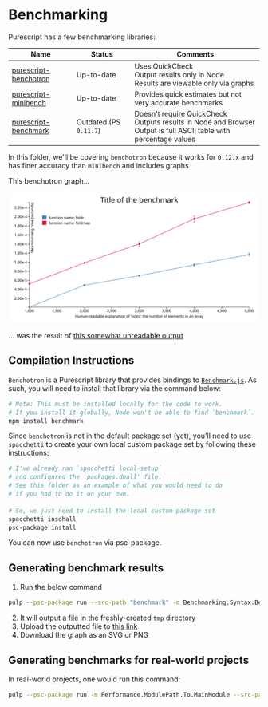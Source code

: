 # Benchmarking

Purescript has a few benchmarking libraries:

| Name | Status | Comments |
| - | - | - |
| [purescript-benchotron](https://pursuit.purescript.org/packages/purescript-benchotron/7.0.0) | Up-to-date | Uses QuickCheck<br>Output results only in Node<br>Results are viewable only via graphs |
| [purescript-minibench](https://pursuit.purescript.org/packages/purescript-minibench/2.0.0/docs/Performance.Minibench) | Up-to-date | Provides quick estimates but not very accurate benchmarks
| [purescript-benchmark](https://pursuit.purescript.org/packages/purescript-benchmark/0.1.0) | Outdated (PS `0.11.7`) | Doesn't require QuickCheck<br>Outputs results in Node and Browser<br>Output is full ASCII table with percentage values

In this folder, we'll be covering `benchotron` because it works for `0.12.x` and has finer accuracy than `minibench` and includes graphs.

This benchotron graph...

![benchmark results](./benchmark-results/file-name-for-output.svg)

... was the result of [this somewhat unreadable output](./benchmark-results/file-name-for-output.json)

## Compilation Instructions

`Benchotron` is a Purescript library that provides bindings to [`Benchmark.js`](https://benchmarkjs.com/). As such, you will need to install that library via the command below:
```bash
# Note: This must be installed locally for the code to work.
# If you install it globally, Node won't be able to find `benchmark`.
npm install benchmark
```

Since `benchotron` is not in the default package set (yet), you'll need to use `spacchetti` to create your own local custom package set by following these instructions:
```bash
# I've already ran `spacchetti local-setup`
# and configured the 'packages.dhall' file.
# See this folder as an example of what you would need to do
# if you had to do it on your own.

# So, we just need to install the local custom package set
spacchetti insdhall
psc-package install
```

You can now use `benchotron` via psc-package.

## Generating benchmark results

1. Run the below command
```bash
pulp --psc-package run --src-path "benchmark" -m Benchmarking.Syntax.Benchotron
```
2. It will output a file in the freshly-created `tmp` directory
3. Upload the outputted file to [this link](http://harry.garrood.me/purescript-benchotron-svg-renderer/)
4. Download the graph as an SVG or PNG

## Generating benchmarks for real-world projects

In real-world projects, one would run this command:
```bash
pulp --psc-package run -m Performance.ModulePath.To.MainModule --src-path benchmark --include "src:test"
```
